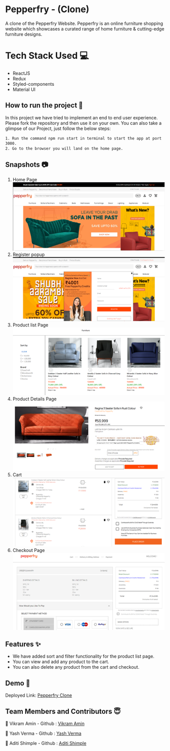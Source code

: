 # Pepperfry - (Clone)
A clone of the Pepperfry Website. Pepperfry is an online furniture shopping website which showcases a curated range of home furniture & cutting-edge furniture designs.
# Tech Stack Used :computer:
- ReactJS
- Redux
- Styled-components
- Material UI
## How to run the project :rocket:
In this project we have tried to implement an end to end user experience. Please fork the repository and then use it on your own.
You can also take a glimpse of our Project, just follow the below steps:
```
1. Run the command npm run start in terminal to start the app at port 3000.
2. Go to the browser you will land on the home page.
```
## Snapshots :camera:
1. Home Page
![Home Page](/Frontend/src/Images/Readme/homepage.png)
2. Register popup
![Register Popup](/Frontend/src/Images/Readme/login.png)
3. Product list Page
![Product List Page](/Frontend/src/Images/Readme/productlist.png)
4. Product Details Page
![Product Detail Page](/Frontend/src/Images/Readme/productdetail.png)
5. Cart
![Cart](/Frontend/src/Images/Readme/cart.png)
6. Checkout Page
![Checkout Page](/Frontend/src/Images/Readme/checkout.png)
## Features :sparkles:
- We have added sort and filter functionality for the product list page.
- You can view and add any product to the cart.
- You can also delete any product from the cart and checkout.
## Demo :movie_camera:
Deployed Link: [Pepperfry Clone](https://clone-pepperfry.netlify.app/)
## Team Members and Contributors :innocent:

:bust_in_silhouette: Vikram Amin - Github : [Vikram Amin](https://github.com/Vikram-amin)

:bust_in_silhouette: Yash Verma - Github : [Yash Verma](https://github.com/Yashverma1814)

:bust_in_silhouette: Aditi Shimple - Github : [Aditi Shimple](https://github.com/aditishimple)
